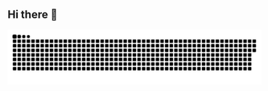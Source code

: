## Hi there 👋
![](https://raw.githubusercontent.com/Yougan001/Yougan001/5ee18fec1dab91189868c8e2e6e9ca8848fda582/github-contribution-grid-snake-dark.svg)
<!--
**Yougan001/Yougan001** is a ✨ _special_ ✨ repository because its `README.md` (this file) appears on your GitHub profile.

Here are some ideas to get you started:

- 🔭 I’m currently working on ...
- 🌱 I’m currently learning ...
- 👯 I’m looking to collaborate on ...
- 🤔 I’m looking for help with ...
- 💬 Ask me about ...
- 📫 How to reach me: ...
- 😄 Pronouns: ...
- ⚡ Fun fact: ...
-->
